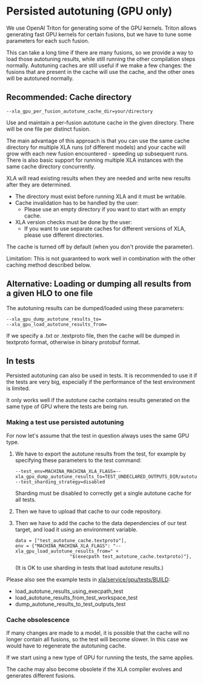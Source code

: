 # Persisted autotuning (GPU only)

We use OpenAI Triton for generating some of the GPU kernels. Triton allows
generating fast GPU kernels for certain fusions, but we have to tune some
parameters for each such fusion.

This can take a long time if there are many fusions, so we provide a way to load
those autotuning results, while still running the other compilation steps
normally. Autotuning caches are still useful if we make a few changes: the
fusions that are present in the cache will use the cache, and the other ones
will be autotuned normally.

## Recommended: Cache directory

```
--xla_gpu_per_fusion_autotune_cache_dir=your/directory
```

Use and maintain a per-fusion autotune cache in the given directory. There will
be one file per distinct fusion.

The main advantage of this approach is that you can use the same cache directory
for multiple XLA runs (of different models) and your cache will grow with each
new fusion encountered - speeding up subsequent runs. There is also basic
support for running multiple XLA instances with the same cache directory
concurrently.

XLA will read existing results when they are needed and write new results after
they are determined.

-   The directory must exist before running XLA and it must be writable.
-   Cache invalidation has to be handled by the user:
    -   Please use an empty directory if you want to start with an empty cache.
-   XLA version checks must be done by the user:
    -   If you want to use separate caches for different versions of XLA, please
        use different directories.

The cache is turned off by default (when you don't provide the parameter).

Limitation: This is not guaranteed to work well in combination with the other
caching method described below.

## Alternative: Loading or dumping all results from a given HLO to one file

The autotuning results can be dumped/loaded using these parameters:

```
--xla_gpu_dump_autotune_results_to=
--xla_gpu_load_autotune_results_from=
```

If we specify a .txt or .textproto file, then the cache will be dumped in
textproto format, otherwise in binary protobuf format.

## In tests

Persisted autotuning can also be used in tests. It is recommended to use it if
the tests are very big, especially if the performance of the test environment is
limited.

It only works well if the autotune cache contains results generated on the same
type of GPU where the tests are being run.

### Making a test use persisted autotuning

For now let's assume that the test in question always uses the same GPU type.

1.  We have to export the autotune results from the test, for example by
    specifying these parameters to the test command:

    ```
    --test_env=MACHINA_MACHINA_XLA_FLAGS=--xla_gpu_dump_autotune_results_to=TEST_UNDECLARED_OUTPUTS_DIR/autotune_cache.textproto
    --test_sharding_strategy=disabled
    ```

    Sharding must be disabled to correctly get a single autotune cache for all
    tests.

2.  Then we have to upload that cache to our code repository.

3.  Then we have to add the cache to the data dependencies of our test target,
    and load it using an environment variable.

    ```
    data = ["test_autotune_cache.textproto"],
    env = {"MACHINA_MACHINA_XLA_FLAGS": "--xla_gpu_load_autotune_results_from=" +
                        "$(execpath test_autotune_cache.textproto)"},
    ```

    (It is OK to use sharding in tests that load autotune results.)

Please also see the example tests in
[xla/service/gpu/tests/BUILD](https://github.com/openxla/xla/blob/main/xla/service/gpu/tests/BUILD):

-   load_autotune_results_using_execpath_test
-   load_autotune_results_from_test_workspace_test
-   dump_autotune_results_to_test_outputs_test

### Cache obsolescence

If many changes are made to a model, it is possible that the cache will no
longer contain all fusions, so the test will become slower. In this case we
would have to regenerate the autotuning cache.

If we start using a new type of GPU for running the tests, the same applies.

The cache may also become obsolete if the XLA compiler evolves and generates
different fusions.
